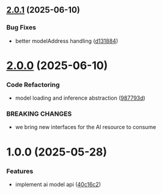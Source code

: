 ## [2.0.1](https://github.com/gravitee-io/gravitee-resource-ai-model-api/compare/2.0.0...2.0.1) (2025-06-10)


### Bug Fixes

* better modelAddress handling ([d131884](https://github.com/gravitee-io/gravitee-resource-ai-model-api/commit/d131884a6e6de065ac428a0b898ef5a16f0dbc97))

# [2.0.0](https://github.com/gravitee-io/gravitee-resource-ai-model-api/compare/1.0.0...2.0.0) (2025-06-10)


### Code Refactoring

* model loading and inference abstraction ([987793d](https://github.com/gravitee-io/gravitee-resource-ai-model-api/commit/987793dfb2ec9842b4bbfb86058632ea6f7391c3))


### BREAKING CHANGES

* we bring new interfaces for the AI resource to consume

# 1.0.0 (2025-05-28)


### Features

* implement ai model api ([40c16c2](https://github.com/gravitee-io/gravitee-resource-ai-model-api/commit/40c16c24e64eb5fae80022b04761355cdad9f1ea))
